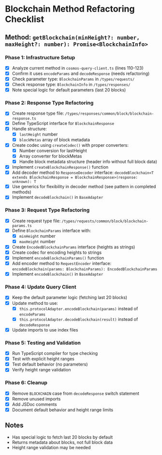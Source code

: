 # Blockchain Method Refactoring Checklist

## Method: `getBlockchain(minHeight?: number, maxHeight?: number): Promise<BlockchainInfo>`

### Phase 1: Infrastructure Setup
- [x] Analyze current method in `cosmos-query-client.ts` (lines 110-123)
- [x] Confirm it uses `encodeParams` and `decodeResponse` (needs refactoring)
- [x] Check parameter type: `BlockchainParams` in `/types/requests/`
- [x] Check response type: `BlockchainInfo` in `/types/responses/`
- [x] Note special logic for default parameters (last 20 blocks)

### Phase 2: Response Type Refactoring
- [x] Create response type file: `/types/responses/common/block/blockchain-response.ts`
- [x] Define TypeScript interface for `BlockchainResponse`
- [x] Handle structure:
  - [x] `lastHeight` number
  - [x] `blockMetas` array of block metadata
- [x] Create codec using `createCodec()` with proper converters:
  - [x] Number conversion for lastHeight
  - [x] Array converter for blockMetas
  - [x] Handle block metadata structure (header info without full block data)
- [x] Implement `createBlockchainResponse()` function
- [x] Add decoder method to `ResponseDecoder` interface: `decodeBlockchain<T extends BlockchainResponse = BlockchainResponse>(response: unknown): T`
- [x] Use generics for flexibility in decoder method (see pattern in completed methods)
- [x] Implement `decodeBlockchain()` in `BaseAdapter`

### Phase 3: Request Type Refactoring
- [x] Create request type file: `/types/requests/common/block/blockchain-params.ts`
- [x] Define `BlockchainParams` interface with:
  - [x] `minHeight` number
  - [x] `maxHeight` number
- [x] Create `EncodedBlockchainParams` interface (heights as strings)
- [x] Create codec for encoding heights to strings
- [x] Implement `encodeBlockchainParams()` function
- [x] Add encoder method to `RequestEncoder` interface: `encodeBlockchain(params: BlockchainParams): EncodedBlockchainParams`
- [x] Implement `encodeBlockchain()` in `BaseAdapter`

### Phase 4: Update Query Client
- [x] Keep the default parameter logic (fetching last 20 blocks)
- [x] Update method to use:
  - [x] `this.protocolAdapter.encodeBlockchain(params)` instead of `encodeParams`
  - [x] `this.protocolAdapter.decodeBlockchain(result)` instead of `decodeResponse`
- [x] Update imports to use index files

### Phase 5: Testing and Validation
- [x] Run TypeScript compiler for type checking
- [x] Test with explicit height ranges
- [x] Test default behavior (no parameters)
- [x] Verify height range validation

### Phase 6: Cleanup
- [x] Remove `BLOCKCHAIN` case from `decodeResponse` switch statement
- [x] Remove unused imports
- [x] Add JSDoc comments
- [x] Document default behavior and height range limits

## Notes
- Has special logic to fetch last 20 blocks by default
- Returns metadata about blocks, not full block data
- Height range validation may be needed